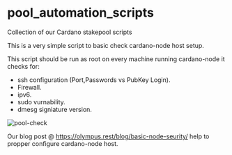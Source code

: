# pool_automation_scripts
Collection of our Cardano stakepool scripts

This is a very simple script to basic check cardano-node host setup.

This script should be run as root on every machine running cardano-node it checks for: 
* ssh configuration (Port,Passwords vs PubKey Login).
* Firewall.
* ipv6.
* sudo vurnability.
* dmesg signiature version.

![pool-check](https://olympus.rest/media/django-summernote/2021-06-07/0525d0b1-fc56-4db2-b85b-ff12cbfc4f28.png)
 

 Our blog post @ https://olympus.rest/blog/basic-node-seurity/ help to propper configure cardano-node host.
 
 
